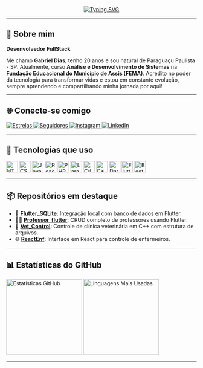 <div align="center">
  <a href="https://git.io/typing-svg">
    <img src="https://readme-typing-svg.demolab.com?font=Fira+Code&weight=500&size=22&pause=1000&color=a2a3ac&center=true&vCenter=true&random=false&width=600&lines=DEVELOPER+DIIAS!+%F0%9F%92%BB%F0%9F%98%8E" alt="Typing SVG">
  </a>
</div>

---

## 👋 Sobre mim

**Desenvolvedor FullStack**

Me chamo **Gabriel Dias**, tenho 20 anos e sou natural de Paraguaçu Paulista - SP. Atualmente, curso **Análise e Desenvolvimento de Sistemas** na **Fundação Educacional do Município de Assis (FEMA)**. Acredito no poder da tecnologia para transformar vidas e estou em constante evolução, sempre aprendendo e compartilhando minha jornada por aqui!

---

## 🌐 Conecte-se comigo

<p align="left">
  <a href="https://github.com/Dev-Diias?tab=repositories&sort=stargazers">
    <img alt="Estrelas" src="https://custom-icon-badges.demolab.com/github/stars/Dev-Diias?color=55960c&style=for-the-badge&labelColor=488207&logo=star&label=Estrelas" />
  </a>
  <a href="https://github.com/Dev-Diias?tab=followers">
    <img alt="Seguidores" src="https://custom-icon-badges.demolab.com/github/followers/Dev-Diias?color=236ad3&labelColor=1155ba&style=for-the-badge&logo=github&label=Seguidores" />
  </a>
  <a href="https://www.instagram.com/ga_diiass/" target="_blank">
    <img alt="Instagram" src="https://custom-icon-badges.demolab.com/badge/Instagram-E4405F?style=for-the-badge&logo=instagram&logoColor=white" />
  </a>
  <a href="https://www.linkedin.com/in/gabriel-dias-4884612b3/" target="_blank">
    <img alt="LinkedIn" src="https://custom-icon-badges.demolab.com/badge/-LinkedIn-0A66C2?style=for-the-badge&logo=linkedin&logoColor=white" />
  </a>
</p>

---

## 🧠 Tecnologias que uso

<p align="left">
  <img src="https://cdn.jsdelivr.net/gh/devicons/devicon@latest/icons/html5/html5-original.svg" width="30" title="HTML" />
  <img src="https://cdn.jsdelivr.net/gh/devicons/devicon@latest/icons/css3/css3-original.svg" width="30" title="CSS" />
  <img src="https://cdn.jsdelivr.net/gh/devicons/devicon@latest/icons/javascript/javascript-original.svg" width="30" title="JavaScript" />
  <img src="https://cdn.jsdelivr.net/gh/devicons/devicon@latest/icons/react/react-original.svg" width="30" title="React" />
  <img src="https://cdn.jsdelivr.net/gh/devicons/devicon@latest/icons/php/php-original.svg" width="30" title="PHP" />
  <img src="https://cdn.jsdelivr.net/gh/devicons/devicon@latest/icons/laravel/laravel-original.svg" width="30" title="Laravel" />
  <img src="https://cdn.jsdelivr.net/gh/devicons/devicon@latest/icons/csharp/csharp-original.svg" width="30" title="C#" />
  <img src="https://cdn.jsdelivr.net/gh/devicons/devicon@latest/icons/cplusplus/cplusplus-original.svg" width="30" title="C++" />
  <img src="https://cdn.jsdelivr.net/gh/devicons/devicon@latest/icons/dart/dart-original.svg" width="30" title="Dart" />
  <img src="https://cdn.jsdelivr.net/gh/devicons/devicon@latest/icons/flutter/flutter-original.svg" width="30" title="Flutter" />
  <img src="https://cdn.jsdelivr.net/gh/devicons/devicon@latest/icons/bootstrap/bootstrap-original.svg" width="30" title="Bootstrap" />
</p>

---

## 📦 Repositórios em destaque

- 📱 [**Flutter_SQLite**](https://github.com/Dev-Diias/Flutter_SQLite): Integração local com banco de dados em Flutter.
- 👨‍🏫 [**Professor_flutter**](https://github.com/Dev-Diias/Professor_flutter): CRUD completo de professores usando Flutter.
- 🐾 [**Vet_Control**](https://github.com/Dev-Diias/Vet_Control): Controle de clínica veterinária em C++ com estrutura de arquivos.
- 🌐 [**ReactEnf**](https://github.com/Dev-Diias/ReactEnf): Interface em React para controle de enfermeiros.

---

## 📊 Estatísticas do GitHub

<p align="left">
  <img 
    height="200" 
    src="https://github-readme-stats.vercel.app/api?username=Dev-Diias&show_icons=true&theme=tokyonight&include_all_commits=true&locale=pt-br"
    alt="Estatísticas GitHub"
  />
  <img 
    height="200" 
    src="https://github-readme-stats.vercel.app/api/top-langs/?username=Dev-Diias&theme=tokyonight&layout=compact&custom_title=Tecnologias+Mais+Usadas&langs_count=9"
    alt="Linguagens Mais Usadas"
  />
</p>

---

